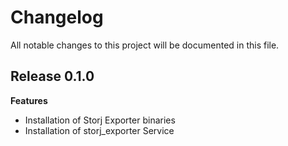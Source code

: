 # Changelog

All notable changes to this project will be documented in this file.

## Release 0.1.0

**Features**

- Installation of Storj Exporter binaries
- Installation of storj_exporter Service
